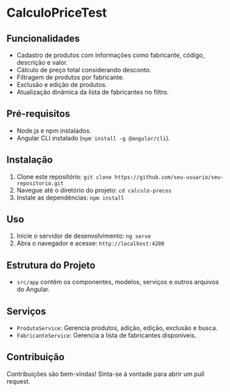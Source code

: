 # CalculoPriceTest

## Funcionalidades

- Cadastro de produtos com informações como fabricante, código, descrição e valor.
- Cálculo de preço total considerando desconto.
- Filtragem de produtos por fabricante.
- Exclusão e edição de produtos.
- Atualização dinâmica da lista de fabricantes no filtro.

## Pré-requisitos

- Node.js e npm instalados.
- Angular CLI instalado (`npm install -g @angular/cli`).

## Instalação

1. Clone este repositório: `git clone https://github.com/seu-usuario/seu-repositorio.git`
2. Navegue até o diretório do projeto: `cd calculo-precos`
3. Instale as dependências: `npm install`

## Uso

1. Inicie o servidor de desenvolvimento: `ng serve`
2. Abra o navegador e acesse: `http://localhost:4200`

## Estrutura do Projeto

- `src/app` contém os componentes, modelos, serviços e outros arquivos do Angular.

## Serviços

- `ProdutoService`: Gerencia produtos, adição, edição, exclusão e busca.
- `FabricanteService`: Gerencia a lista de fabricantes disponíveis.

## Contribuição

Contribuições são bem-vindas! Sinta-se à vontade para abrir um pull request.

